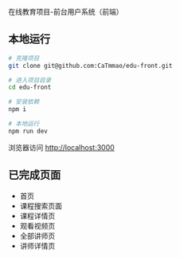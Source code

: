 在线教育项目-前台用户系统（前端）

## 本地运行
```bash
# 克隆项目
git clone git@github.com:CaTmmao/edu-front.git

# 进入项目目录
cd edu-front

# 安装依赖
npm i

# 本地运行
npm run dev
```

浏览器访问 [http://localhost:3000](http://localhost:3000)

## 已完成页面
- 首页
- 课程搜索页面
- 课程详情页
- 观看视频页
- 全部讲师页
- 讲师详情页